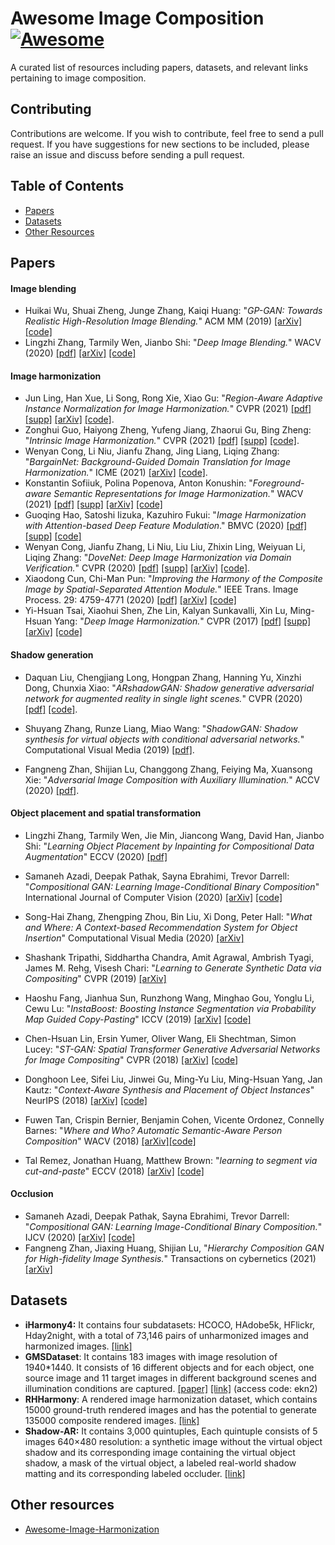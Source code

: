 # Awesome Image Composition  [![Awesome](https://cdn.rawgit.com/sindresorhus/awesome/d7305f38d29fed78fa85652e3a63e154dd8e8829/media/badge.svg)](https://github.com/sindresorhus/awesome)

A curated list of resources including papers, datasets, and relevant links pertaining to image composition.

## Contributing

Contributions are welcome.  If you wish to contribute, feel free to send a pull request. If you have suggestions for new sections to be included, please raise an issue and discuss before sending a pull request.

## Table of Contents
+ [Papers](#Papers)
+ [Datasets](#Datasets)
+ [Other Resources](#Other-resources)


## Papers

#### Image blending
+ Huikai Wu, Shuai Zheng, Junge Zhang, Kaiqi Huang: "*GP-GAN: Towards Realistic High-Resolution Image Blending.*" ACM MM (2019) [[arXiv]](https://arxiv.org/pdf/1703.07195.pdf) [[code]](https://github.com/wuhuikai/GP-GAN)
+ Lingzhi Zhang, Tarmily Wen, Jianbo Shi: "*Deep Image Blending.*" WACV (2020) [[pdf]](https://openaccess.thecvf.com/content_WACV_2020/papers/Zhang_Deep_Image_Blending_WACV_2020_paper.pdf) [[arXiv]](https://arxiv.org/pdf/1910.11495.pdf) [[code]](https://github.com/owenzlz/DeepImageBlending)

#### Image harmonization
+ Jun Ling, Han Xue, Li Song, Rong Xie, Xiao Gu: "*Region-Aware Adaptive Instance Normalization for Image Harmonization.*" CVPR (2021) [[pdf]](https://openaccess.thecvf.com/content/CVPR2021/papers/Ling_Region-Aware_Adaptive_Instance_Normalization_for_Image_Harmonization_CVPR_2021_paper.pdf) [[supp]](https://openaccess.thecvf.com/content/CVPR2021/supplemental/Ling_Region-Aware_Adaptive_Instance_CVPR_2021_supplemental.pdf) [[arXiv]](http://arxiv.org/abs/2106.02853) [[code]](https://github.com/junleen/RainNet).
+ Zonghui Guo, Haiyong Zheng, Yufeng Jiang, Zhaorui Gu, Bing Zheng: "*Intrinsic Image Harmonization.*" CVPR (2021) [[pdf]](https://openaccess.thecvf.com/content/CVPR2021/papers/Guo_Intrinsic_Image_Harmonization_CVPR_2021_paper.pdf) [[supp]](https://openaccess.thecvf.com/content/CVPR2021/supplemental/Guo_Intrinsic_Image_Harmonization_CVPR_2021_supplemental.pdf) [[code]](https://github.com/zhenglab/IntrinsicHarmony).
+ Wenyan Cong, Li Niu, Jianfu Zhang,  Jing Liang, Liqing Zhang: "*BargainNet: Background-Guided Domain Translation for Image Harmonization.*" ICME (2021) [[arXiv]](https://arxiv.org/abs/2009.09169) [[code]](https://github.com/bcmi/BargainNet).
+ Konstantin Sofiiuk, Polina Popenova, Anton Konushin: "*Foreground-aware Semantic Representations for Image Harmonization.*" WACV (2021) [[pdf]](https://openaccess.thecvf.com/content/WACV2021/papers/Sofiiuk_Foreground-Aware_Semantic_Representations_for_Image_Harmonization_WACV_2021_paper.pdf) [[supp]](https://openaccess.thecvf.com/content/WACV2021/supplemental/Sofiiuk_Foreground-Aware_Semantic_Representations_WACV_2021_supplemental.zip)  [[arXiv]](https://arxiv.org/abs/2006.00809) [[code]](https://github.com/saic-vul/image_harmonization)
+ Guoqing Hao, Satoshi Iizuka, Kazuhiro Fukui: "*Image Harmonization with Attention-based Deep Feature Modulation*." BMVC (2020) [[pdf]](https://www.bmvc2020-conference.com/assets/papers/0121.pdf) [[supp]](https://www.bmvc2020-conference.com/assets/supp/0121_supp.zip) [[code]](https://github.com/Dominoer/bmvc2020_image_harmonization)
+ Wenyan Cong, Jianfu Zhang, Li Niu, Liu Liu, Zhixin Ling, Weiyuan Li, Liqing Zhang: "*DoveNet: Deep Image Harmonization via Domain Verification.*" CVPR (2020) [[pdf]](https://openaccess.thecvf.com/content_CVPR_2020/papers/Cong_DoveNet_Deep_Image_Harmonization_via_Domain_Verification_CVPR_2020_paper.pdf) [[supp]](https://openaccess.thecvf.com/content_CVPR_2020/supplemental/Cong_DoveNet_Deep_Image_CVPR_2020_supplemental.pdf) [[arXiv]](https://arxiv.org/abs/1911.13239) [[code]](https://github.com/bcmi/Image_Harmonization_Datasets/tree/master/DoveNet).
+ Xiaodong Cun, Chi-Man Pun: "*Improving the Harmony of the Composite Image by Spatial-Separated Attention Module.*" IEEE Trans. Image Process. 29: 4759-4771 (2020) [[pdf]](https://ieeexplore.ieee.org/stamp/stamp.jsp?tp=&arnumber=9018370) [[arXiv]](https://arxiv.org/abs/1907.06406) [[code]](https://github.com/vinthony/s2am)
+ Yi-Hsuan Tsai, Xiaohui Shen, Zhe Lin, Kalyan Sunkavalli, Xin Lu, Ming-Hsuan Yang: "*Deep Image Harmonization.*" CVPR (2017) [[pdf]](http://openaccess.thecvf.com/content_cvpr_2017/papers/Tsai_Deep_Image_Harmonization_CVPR_2017_paper.pdf) [[supp]](http://vllab.ucmerced.edu/ytsai/CVPR17/cvpr17_harmonization_supp.pdf) [[arXiv]](https://arxiv.org/abs/1703.00069) [[code]](https://github.com/wasidennis/DeepHarmonization)

#### Shadow generation
+ Daquan Liu, Chengjiang  Long, Hongpan Zhang, Hanning Yu, Xinzhi  Dong, Chunxia Xiao: "*ARshadowGAN: Shadow generative adversarial network for augmented reality in single light scenes.*" CVPR (2020) [[pdf]](https://openaccess.thecvf.com/content_CVPR_2020/papers/Liu_ARShadowGAN_Shadow_Generative_Adversarial_Network_for_Augmented_Reality_in_Single_CVPR_2020_paper.pdf) [[code]](https://github.com/ldq9526/ARShadowGAN).

+ Shuyang Zhang, Runze Liang, Miao Wang: "*ShadowGAN: Shadow synthesis for virtual objects with conditional adversarial networks.*" Computational Visual Media (2019) [[pdf]](https://link.springer.com/content/pdf/10.1007/s41095-019-0136-1.pdf).

+ Fangneng Zhan, Shijian Lu, Changgong Zhang, Feiying Ma, Xuansong Xie: "*Adversarial Image Composition with Auxiliary Illumination.*" ACCV (2020) [[pdf]](https://openaccess.thecvf.com/content/ACCV2020/papers/Zhan_Adversarial_Image_Composition_with_Auxiliary_Illumination_ACCV_2020_paper.pdf).

#### Object placement and spatial transformation
+ Lingzhi Zhang, Tarmily Wen, Jie Min, Jiancong Wang, David Han, Jianbo Shi: "*Learning Object Placement by Inpainting for Compositional Data Augmentation*" ECCV (2020) [[pdf]](https://www.ecva.net/papers/eccv_2020/papers_ECCV/papers/123580562.pdf)

+ Samaneh Azadi, Deepak Pathak, Sayna Ebrahimi, Trevor Darrell: "*Compositional GAN: Learning Image-Conditional Binary Composition*" International Journal of Computer Vision (2020) [[arXiv]](https://arxiv.org/abs/1807.07560) [[code]](https://github.com/azadis/CompositionalGAN)

+ Song-Hai Zhang, Zhengping Zhou, Bin Liu, Xi Dong, Peter Hall: "*What and Where: A Context-based Recommendation System for Object Insertion*" Computational Visual Media (2020) [[arXiv]](https://arxiv.org/abs/1811.09783)

+ Shashank Tripathi, Siddhartha Chandra, Amit Agrawal, Ambrish Tyagi, James M. Rehg, Visesh Chari: "*Learning to Generate Synthetic Data via Compositing*" CVPR (2019) [[arXiv]](https://arxiv.org/abs/1904.05475)

+ Haoshu Fang, Jianhua Sun, Runzhong Wang, Minghao Gou, Yonglu Li, Cewu Lu: "*InstaBoost: Boosting Instance Segmentation via Probability Map Guided Copy-Pasting*" ICCV (2019) [[arXiv]](https://arxiv.org/abs/1908.07801) [[code]](https://github.com/GothicAi/Instaboost)

+ Chen-Hsuan Lin, Ersin Yumer, Oliver Wang, Eli Shechtman, Simon Lucey: "*ST-GAN: Spatial Transformer Generative Adversarial Networks for Image Compositing*" CVPR (2018) [[arXiv]](https://arxiv.org/abs/1803.01837) [[code]](https://github.com/chenhsuanlin/spatial-transformer-GAN)

+ Donghoon Lee, Sifei Liu, Jinwei Gu, Ming-Yu Liu, Ming-Hsuan Yang, Jan Kautz: "*Context-Aware Synthesis and Placement of Object Instances*" NeurIPS (2018) [[arXiv]](https://arxiv.org/abs/1812.02350) [[code]](https://github.com/NVlabs/Instance_Insertion)

+ Fuwen Tan, Crispin Bernier, Benjamin Cohen, Vicente Ordonez, Connelly Barnes: "*Where and Who? Automatic Semantic-Aware Person Composition*" WACV (2018) [[arXiv]](https://arxiv.org/abs/1706.01021)[[code]](https://github.com/fwtan/who_where)

+ Tal Remez, Jonathan Huang, Matthew Brown: "*learning to segment via cut-and-paste*" ECCV (2018) [[arXiv]](https://arxiv.org/abs/1803.06414) [[code]](https://github.com/FLoosli/CP_GAN)

#### Occlusion
+ Samaneh Azadi, Deepak Pathak, Sayna Ebrahimi, Trevor Darrell: "*Compositional GAN: Learning Image-Conditional Binary Composition.*" IJCV (2020) [[arXiv]](https://arxiv.org/pdf/1807.07560.pdf) [[code]](https://github.com/azadis/CompositionalGAN)
+ Fangneng Zhan, Jiaxing Huang, Shijian Lu, "*Hierarchy Composition GAN for High-fidelity Image Synthesis.*" Transactions on cybernetics (2021) [[arXiv]](https://arxiv.org/pdf/1905.04693.pdf)

## Datasets
+ **iHarmony4:**  It contains four subdatasets: HCOCO, HAdobe5k,	HFlickr, Hday2night, with a total of 73,146 pairs of unharmonized images and harmonized images. [[link]](https://github.com/bcmi/Image_Harmonization_Datasets)
+ **GMSDataset**: It contains 183 images with image resolution of 1940*1440. It consists of 16 different objects and for each object, one source image and 11 target images in different background scenes and illumination conditions are captured. [[paper]]() [[link]](https://pan.baidu.com/s/141bLd3kjw8I4L7vUhYiEnQ) (access code: ekn2)
+ **RHHarmony**: A rendered image harmonization dataset, which contains 15000 ground-truth rendered images and has the potential to generate 135000 composite rendered images. [[link]](https://github.com/bcmi/Rendered_Image_Harmonization_Datasets)
+ **Shadow-AR:**  It contains 3,000 quintuples,  Each quintuple consists of 5 images 640×480 resolution: a synthetic image without the virtual object shadow and its corresponding image containing the virtual object shadow, a mask of the virtual object, a labeled real-world shadow matting and its corresponding labeled occluder. [[link]](https://github.com/ldq9526/ARShadowGAN)


## Other resources

+ [Awesome-Image-Harmonization](https://github.com/bcmi/Awesome-Image-Harmonization)
